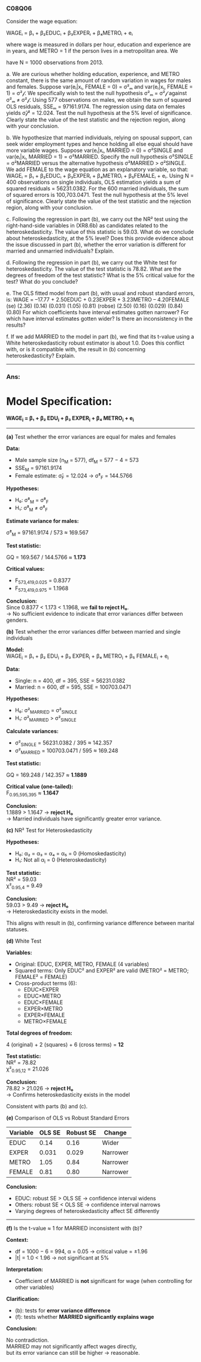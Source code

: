 ### C08Q06

Consider the wage equation:

WAGEᵢ = β₁ + β₂EDUCᵢ + β₃EXPERᵢ + β₄METROᵢ + eᵢ

where wage is measured in dollars per hour, education and experience are in years, and METRO = 1 if the person lives in a metropolitan area. We 

have N = 1000 observations from 2013.

a. We are curious whether holding education, experience, and METRO constant, there is the same amount of random variation in wages for males and 
females. Suppose var(eᵢ|xᵢ, FEMALE = 0) = σ²ₘ and var(eᵢ|xᵢ, FEMALE = 1) = σ²𝒻. We specifically wish to test the null hypothesis σ²ₘ = σ²𝒻 
against σ²ₘ ≠ σ²𝒻. Using 577 observations on males, we obtain the sum of squared OLS residuals, SSEₘ = 97161.9174. The regression using data on 
females yields σ̂𝒻² = 12.024. Test the null hypothesis at the 5% level of significance. Clearly state the value of the test statistic and the 
rejection region, along with your conclusion.

b. We hypothesize that married individuals, relying on spousal support, can seek wider employment types and hence holding all else equal should have more variable wages. Suppose var(eᵢ|xᵢ, MARRIED = 0) = σ²SINGLE and var(eᵢ|xᵢ, MARRIED = 1) = σ²MARRIED. Specify the null hypothesis σ²SINGLE = σ²MARRIED versus the alternative hypothesis σ²MARRIED > σ²SINGLE. We add FEMALE to the wage equation as an explanatory variable, so that: WAGEᵢ = β₁ + β₂EDUCᵢ + β₃EXPERᵢ + β₄METROᵢ + β₅FEMALEᵢ + eᵢ. Using N = 400 observations on single individuals, OLS estimation yields a sum of squared residuals = 56231.0382. For the 600 married individuals, the sum of squared errors is 100,703.0471. Test the null hypothesis at the 5% level of significance. Clearly state the value of the test statistic and the rejection region, along with your conclusion.

c. Following the regression in part (b), we carry out the NR² test using the right-hand-side variables in (XR8.6b) as candidates related to the heteroskedasticity. The value of this statistic is 59.03. What do we conclude about heteroskedasticity, at the 5% level? Does this provide evidence about the issue discussed in part (b), whether the error variation is different for married and unmarried individuals? Explain.

d. Following the regression in part (b), we carry out the White test for heteroskedasticity. The value of the test statistic is 78.82. What are the degrees of freedom of the test statistic? What is the 5% critical value for the test? What do you conclude?

e. The OLS fitted model from part (b), with usual and robust standard errors, is: WAGE = –17.77 + 2.50EDUC + 0.23EXPER + 3.23METRO – 4.20FEMALE (se)     (2.36)   (0.14)     (0.031)   (1.05)     (0.81) (robse)  (2.50)   (0.16)     (0.029)   (0.84)     (0.80) For which coefficients have interval estimates gotten narrower? For which have interval estimates gotten wider? Is there an inconsistency in the results?

f. If we add MARRIED to the model in part (b), we find that its t-value using a White heteroskedasticity robust estimator is about 1.0. Does this conflict with, or is it compatible with, the result in (b) concerning heteroskedasticity? Explain.


---

### Ans:

# Model Specification:

**WAGE<sub>i</sub> = β₁ + β₂ EDU<sub>i</sub> + β₃ EXPER<sub>i</sub> + β₄ METRO<sub>i</sub> + e<sub>i</sub>**

---

**(a)** Test whether the error variances are equal for males and females

**Data:**

- Male sample size (n<sub>M</sub> = 577), df<sub>M</sub> = 577 − 4 = 573  
- SSE<sub>M</sub> = 97161.9174  
- Female estimate: σ̂<sub>F</sub> = 12.024 → σ̂²<sub>F</sub> = 144.5766

**Hypotheses:**

- H₀: σ̂²<sub>M</sub> = σ̂²<sub>F</sub>  
- H₁: σ̂²<sub>M</sub> ≠ σ̂²<sub>F</sub>

**Estimate variance for males:**

σ̂²<sub>M</sub> = 97161.9174 / 573 ≈ 169.567

**Test statistic:**

GQ = 169.567 / 144.5766 ≈ **1.173**

**Critical values:**

- F<sub>573,419,0.025</sub> = 0.8377  
- F<sub>573,419,0.975</sub> = 1.1968

**Conclusion:**  
Since 0.8377 < 1.173 < 1.1968, we **fail to reject H₀**.  
→ No sufficient evidence to indicate that error variances differ between genders.



**(b)** Test whether the error variances differ between married and single individuals

**Model:**  
WAGE<sub>i</sub> = β₁ + β₂ EDU<sub>i</sub> + β₃ EXPER<sub>i</sub> + β₄ METRO<sub>i</sub> + β₅ FEMALE<sub>i</sub> + e<sub>i</sub>

**Data:**

- Single: n = 400, df = 395, SSE = 56231.0382  
- Married: n = 600, df = 595, SSE = 100703.0471

**Hypotheses:**

- H₀: σ²<sub>MARRIED</sub> = σ²<sub>SINGLE</sub>  
- H₁: σ²<sub>MARRIED</sub> > σ²<sub>SINGLE</sub>

**Calculate variances:**

- σ²<sub>SINGLE</sub> = 56231.0382 / 395 ≈ 142.357  
- σ²<sub>MARRIED</sub> = 100703.0471 / 595 ≈ 169.248

**Test statistic:**

GQ = 169.248 / 142.357 ≈ **1.1889**

**Critical value (one-tailed):**  
F<sub>0.95,595,395</sub> ≈ **1.1647**

**Conclusion:**  
1.1889 > 1.1647 → **reject H₀**  
→ Married individuals have significantly greater error variance.



**(c)** NR² Test for Heteroskedasticity

**Hypotheses:**

- H₀: α₂ = α₃ = α₄ = α₅ = 0 (Homoskedasticity)  
- H₁: Not all α<sub>i</sub> = 0 (Heteroskedasticity)

**Test statistic:**  
NR² = 59.03  
χ²<sub>0.95,4</sub> = 9.49

**Conclusion:**  
59.03 > 9.49 → **reject H₀**  
→ Heteroskedasticity exists in the model.

This aligns with result in (b), confirming variance difference between marital statuses.



**(d)** White Test

**Variables:**

- Original: EDUC, EXPER, METRO, FEMALE (4 variables)  
- Squared terms: Only EDUC² and EXPER² are valid (METRO² = METRO; FEMALE² = FEMALE)  
- Cross-product terms (6):  
  - EDUC×EXPER  
  - EDUC×METRO  
  - EDUC×FEMALE  
  - EXPER×METRO  
  - EXPER×FEMALE  
  - METRO×FEMALE

**Total degrees of freedom:**

4 (original) + 2 (squares) + 6 (cross terms) = **12**

**Test statistic:**  
NR² = 78.82  
χ²<sub>0.95,12</sub> = 21.026

**Conclusion:**  
78.82 > 21.026 → **reject H₀**  
→ Confirms heteroskedasticity exists in the model

Consistent with parts (b) and (c).



**(e)** Comparison of OLS vs Robust Standard Errors

| Variable | OLS SE | Robust SE | Change    |
|----------|--------|-----------|-----------|
| EDUC     | 0.14   | 0.16      | Wider     |
| EXPER    | 0.031  | 0.029     | Narrower  |
| METRO    | 1.05   | 0.84      | Narrower  |
| FEMALE   | 0.81   | 0.80      | Narrower  |

**Conclusion:**

- EDUC: robust SE > OLS SE → confidence interval widens  
- Others: robust SE < OLS SE → confidence interval narrows  
- Varying degrees of heteroskedasticity affect SE differently

---

**(f)** Is the t-value ≈ 1 for MARRIED inconsistent with (b)?

**Context:**

- df = 1000 − 6 = 994, α = 0.05 → critical value = ±1.96  
- |t| = 1.0 < 1.96 → not significant at 5%

**Interpretation:**

- Coefficient of MARRIED is **not** significant for wage (when controlling for other variables)

**Clarification:**

- (b): tests for **error variance difference**  
- (f): tests whether **MARRIED significantly explains wage**

**Conclusion:**

No contradiction.  
MARRIED may not significantly affect wages directly,  
but its error variance can still be higher → reasonable.






